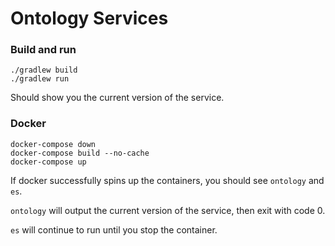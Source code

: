 # Ontology Services

### Build and run

```
./gradlew build
./gradlew run
```
Should show you the current version of the service.

### Docker
```
docker-compose down
docker-compose build --no-cache
docker-compose up
```
If docker successfully spins up the containers, you should see `ontology` and `es`. 

`ontology` will output the current version of the service, then exit with code 0. 

`es` will continue to run until you stop the container.
